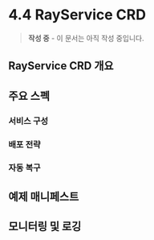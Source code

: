 # 4.4 RayService CRD

> **작성 중** - 이 문서는 아직 작성 중입니다.

## RayService CRD 개요

## 주요 스펙

### 서비스 구성
### 배포 전략
### 자동 복구

## 예제 매니페스트

## 모니터링 및 로깅
